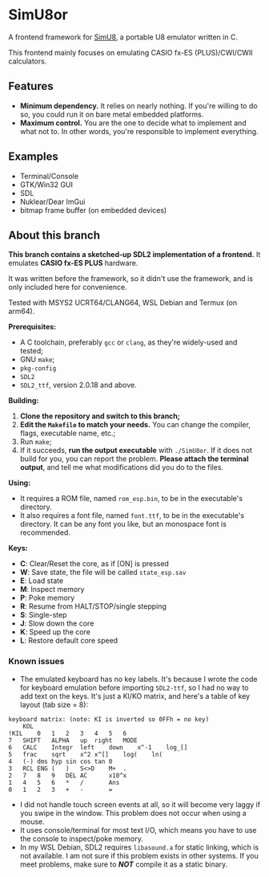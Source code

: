# SimU8or

A frontend framework for [SimU8](https://github.com/LifeEmu/SimU8), a portable U8 emulator written in C.

This frontend mainly focuses on emulating CASIO fx-ES (PLUS)/CWI/CWII calculators.


## Features

- **Minimum dependency.** It relies on nearly nothing. If you're willing to do so, you could run it on bare metal embedded platforms.
- **Maximum control.** You are the one to decide what to implement and what not to. In other words, you're responsible to implement everything.


## Examples

- Terminal/Console
- GTK/Win32 GUI
- SDL
- Nuklear/Dear ImGui
- bitmap frame buffer (on embedded devices)


## About this branch
**This branch contains a sketched-up SDL2 implementation of a frontend.** It emulates **CASIO fx-ES PLUS** hardware.

It was written before the framework, so it didn't use the framework, and is only included here for convenience.

Tested with MSYS2 UCRT64/CLANG64, WSL Debian and Termux (on arm64).

**Prerequisites:**
- A C toolchain, preferably `gcc` or `clang`, as they're widely-used and tested;
- GNU `make`;
- `pkg-config`
- `SDL2`
- `SDL2_ttf`, version 2.0.18 and above.

**Building:**
1. **Clone the repository and switch to this branch;**
2. **Edit the `Makefile` to match your needs.** You can change the compiler, flags, executable name, etc.;
3. Run `make`;
4. If it succeeds, **run the output executable** with `./SimU8or`.
If it does not build for you, you can report the problem. **Please attach the terminal output**, and tell me what modifications did you do to the files.

**Using:**
- It requires a ROM file, named `rom_esp.bin`, to be in the executable's directory.
- It also requires a font file, named `font.ttf`, to be in the executable's directory. It can be any font you like, but an monospace font is recommended.

**Keys:**
- **C**: Clear/Reset the core, as if [ON] is pressed
- **W**: Save state, the file will be called `state_esp.sav`
- **E**: Load state
- **M**: Inspect memory
- **P**: Poke memory
- **R**: Resume from HALT/STOP/single stepping
- **S**: Single-step
- **J**: Slow down the core
- **K**: Speed up the core
- **L**: Restore default core speed


### Known issues

- The emulated keyboard has no key labels. It's because I wrote the code for keyboard emulation before importing `SDL2-ttf`, so I had no way to add text on the keys. It's just a KI/KO matrix, and here's a table of key layout (tab size = 8):
```
keyboard matrix: (note: KI is inverted so 0FFh = no key)
	KOL
!KIL	0	1	2	3	4	5	6
7	SHIFT	ALPHA	up	right	MODE
6	CALC	Integr	left	down	x^-1	log_[]
5	frac	sqrt	x^2	x^[]	log(	ln(
4	(-)	dms	hyp	sin	cos	tan	0
3	RCL	ENG	(	)	S<>D	M+	.
2	7	8	9	DEL	AC		x10^x
1	4	5	6	*	/		Ans
0	1	2	3	+	-		=
```
- I did not handle touch screen events at all, so it will become very laggy if you swipe in the window. This problem does not occur when using a mouse.
- It uses console/terminal for most text I/O, which means you have to use the console to inspect/poke memory.
- In my WSL Debian, SDL2 requires `libasound.a` for static linking, which is not available. I am not sure if this problem exists in other systems. If you meet problems, make sure to **_NOT_** compile it as a static binary.
